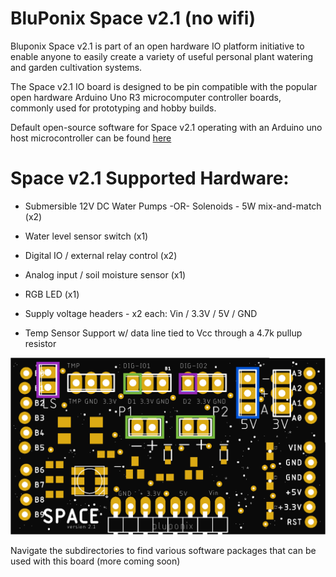 # BluPonix Space v2.1 (no wifi)

Bluponix Space v2.1 is part of an open hardware IO platform initiative to enable anyone to easily create a variety of useful personal plant watering and garden cultivation systems.

The Space v2.1 IO board is designed to be pin compatible with the popular open hardware Arduino Uno R3 microcomputer controller boards, commonly used for prototyping and hobby builds.

Default open-source software for Space v2.1 operating with an Arduino uno host microcontroller can be found [here](https://github.org)


# Space v2.1 Supported Hardware:

- Submersible 12V DC Water Pumps -OR- Solenoids - 5W mix-and-match (x2)

- Water level sensor switch (x1)

- Digital IO / external relay control (x2)

- Analog input / soil moisture sensor (x1)

- RGB LED (x1)

- Supply voltage headers - x2 each: Vin / 3.3V / 5V / GND

- Temp Sensor Support w/ data line tied to Vcc through a 4.7k pullup resistor


<img src='./images/space_2.1_modeC.png' />


Navigate the subdirectories to find various software packages that can be used with this board (more coming soon)